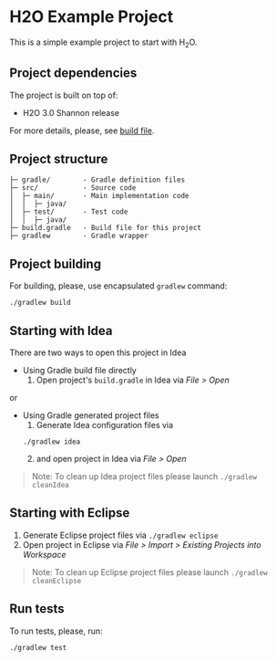 # H2O Example Project

This is a simple example project to start with H<sub>2</sub>O.

## Project dependencies

The project is built on top of:
  - H2O 3.0 Shannon release

For more details, please, see [build file](build.gradle).

## Project structure
 
```
├─ gradle/        - Gradle definition files
├─ src/           - Source code
│  ├─ main/       - Main implementation code 
│  │  ├─ java/
│  ├─ test/       - Test code
│  │  ├─ java/
├─ build.gradle   - Build file for this project
├─ gradlew        - Gradle wrapper 
```

## Project building

For building, please, use encapsulated `gradlew` command:
```
./gradlew build
```

## Starting with Idea

There are two ways to open this project in Idea

  * Using Gradle build file directly
    1. Open project's `build.gradle` in Idea via _File > Open_ 
    
or
  
  * Using Gradle generated project files
    1. Generate Idea configuration files via
      ```
      ./gradlew idea
      ```
    2. and open project in Idea via _File > Open_
    
> Note: To clean up Idea project files please launch `./gradlew cleanIdea`

## Starting with Eclipse
  1. Generate Eclipse project files via `./gradlew eclipse`
  2. Open project in Eclipse via _File > Import > Existing Projects into Workspace_


> Note: To clean up Eclipse project files please launch `./gradlew cleanEclipse`

## Run tests

To run tests, please, run:
```
./gradlew test
```






